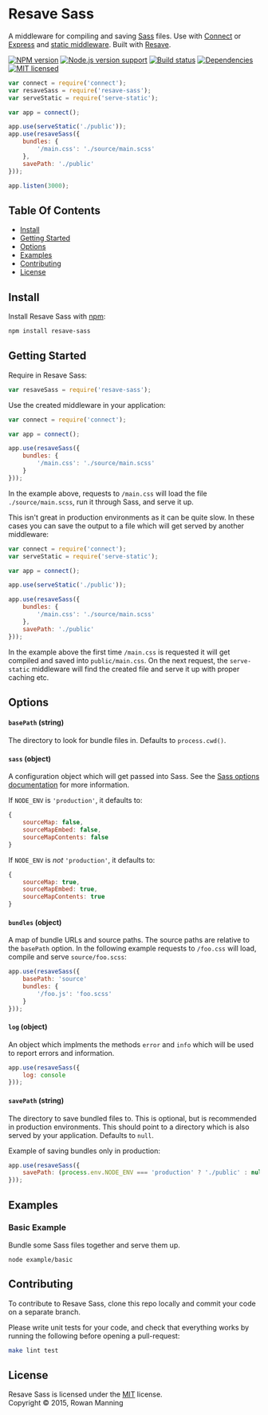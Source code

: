 
Resave Sass
===========

A middleware for compiling and saving [Sass][sass] files. Use with [Connect][connect] or [Express][express] and [static middleware][serve-static]. Built with [Resave][resave].

[![NPM version][shield-npm]][info-npm]
[![Node.js version support][shield-node]][info-node]
[![Build status][shield-build]][info-build]
[![Dependencies][shield-dependencies]][info-dependencies]
[![MIT licensed][shield-license]][info-license]

```js
var connect = require('connect');
var resaveSass = require('resave-sass');
var serveStatic = require('serve-static');

var app = connect();

app.use(serveStatic('./public'));
app.use(resaveSass({
    bundles: {
        '/main.css': './source/main.scss'
    },
    savePath: './public'
}));

app.listen(3000);
```


Table Of Contents
-----------------

- [Install](#install)
- [Getting Started](#getting-started)
- [Options](#options)
- [Examples](#examples)
- [Contributing](#contributing)
- [License](#license)


Install
-------

Install Resave Sass with [npm][npm]:

```sh
npm install resave-sass
```


Getting Started
---------------

Require in Resave Sass:

```js
var resaveSass = require('resave-sass');
```

Use the created middleware in your application:

```js
var connect = require('connect');

var app = connect();

app.use(resaveSass({
    bundles: {
        '/main.css': './source/main.scss'
    }
}));
```

In the example above, requests to `/main.css` will load the file `./source/main.scss`, run it through Sass, and serve it up.

This isn't great in production environments as it can be quite slow. In these cases you can save the output to a file which will get served by another middleware:

```js
var connect = require('connect');
var serveStatic = require('serve-static');

var app = connect();

app.use(serveStatic('./public'));

app.use(resaveSass({
    bundles: {
        '/main.css': './source/main.scss'
    },
    savePath: './public'
}));
```

In the example above the first time `/main.css` is requested it will get compiled and saved into `public/main.css`. On the next request, the `serve-static` middleware will find the created file and serve it up with proper caching etc.


Options
-------

#### `basePath` (string)

The directory to look for bundle files in. Defaults to `process.cwd()`.

#### `sass` (object)

A configuration object which will get passed into Sass. See the [Sass options documentation][sass-opts] for more information.

If `NODE_ENV` is `'production'`, it defaults to:

```js
{
    sourceMap: false,
    sourceMapEmbed: false,
    sourceMapContents: false
}
```

If `NODE_ENV` is *not* `'production'`, it defaults to:

```js
{
    sourceMap: true,
    sourceMapEmbed: true,
    sourceMapContents: true
}
```

#### `bundles` (object)

A map of bundle URLs and source paths. The source paths are relative to the `basePath` option. In the following example requests to `/foo.css` will load, compile and serve `source/foo.scss`:

```js
app.use(resaveSass({
    basePath: 'source'
    bundles: {
        '/foo.js': 'foo.scss'
    }
}));
```

#### `log` (object)

An object which implments the methods `error` and `info` which will be used to report errors and information.

```js
app.use(resaveSass({
    log: console
}));
```

#### `savePath` (string)

The directory to save bundled files to. This is optional, but is recommended in production environments. This should point to a directory which is also served by your application. Defaults to `null`.

Example of saving bundles only in production:

```js
app.use(resaveSass({
    savePath: (process.env.NODE_ENV === 'production' ? './public' : null)
}));
```


Examples
--------

### Basic Example

Bundle some Sass files together and serve them up.

```
node example/basic
```


Contributing
------------

To contribute to Resave Sass, clone this repo locally and commit your code on a separate branch.

Please write unit tests for your code, and check that everything works by running the following before opening a pull-request:

```sh
make lint test
```


License
-------

Resave Sass is licensed under the [MIT][info-license] license.  
Copyright &copy; 2015, Rowan Manning



[sass]: https://github.com/sass/node-sass
[sass-opts]: https://github.com/sass/node-sass#options
[connect]: https://github.com/senchalabs/connect
[express]: http://expressjs.com/
[npm]: https://npmjs.org/
[resave]: https://github.com/rowanmanning/resave
[serve-static]: https://github.com/expressjs/serve-static

[info-dependencies]: https://gemnasium.com/rowanmanning/resave-sass
[info-license]: LICENSE
[info-node]: package.json
[info-npm]: https://www.npmjs.com/package/resave-sass
[info-build]: https://travis-ci.org/rowanmanning/resave-sass
[shield-dependencies]: https://img.shields.io/gemnasium/rowanmanning/resave-sass.svg
[shield-license]: https://img.shields.io/badge/license-MIT-blue.svg
[shield-node]: https://img.shields.io/badge/node.js%20support-0.10–4-brightgreen.svg
[shield-npm]: https://img.shields.io/npm/v/resave-sass.svg
[shield-build]: https://img.shields.io/travis/rowanmanning/resave-sass/master.svg

